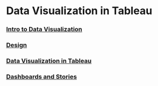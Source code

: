 # Data Visualization in Tableau

### [Intro to Data Visualization](L1-Intro-to-Data-Visualization/README.md)

### [Design](L2-Design/README.md)

### [Data Visualization in Tableau](L3-Data-Visualization-in-Tableau/README.md)

### [Dashboards and Stories](L4-Dashboards-and-Stories/README.md)
